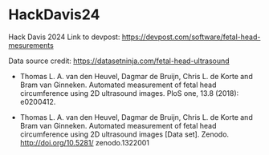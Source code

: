 # HackDavis24
Hack Davis 2024
Link to devpost: https://devpost.com/software/fetal-head-mesurements




Data source credit:
https://datasetninja.com/fetal-head-ultrasound

- Thomas L. A. van den Heuvel, Dagmar de Bruijn, Chris L. de Korte and 
Bram van Ginneken. Automated measurement of fetal head circumference 
using 2D ultrasound images. PloS one, 13.8 (2018): e0200412.

- Thomas L. A. van den Heuvel, Dagmar de Bruijn, Chris L. de Korte and 
Bram van Ginneken. Automated measurement of fetal head circumference 
using 2D ultrasound images [Data set]. Zenodo. http://doi.org/10.5281/
zenodo.1322001

